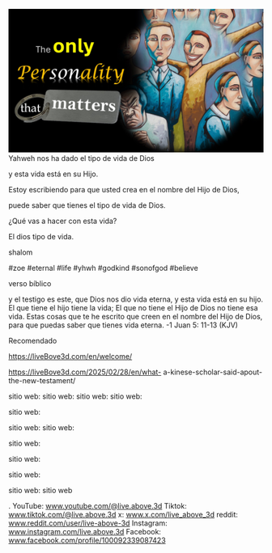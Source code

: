 ![Video cover image](../cover.jpeg)
Yahweh nos ha dado el tipo de vida de Dios

y esta vida está en su Hijo.

Estoy escribiendo para que usted crea en el nombre del Hijo de Dios,

puede saber que tienes el tipo de vida de Dios.

¿Qué vas a hacer con esta vida?

El dios tipo de vida.

shalom


#zoe #eternal #life #yhwh #godkind #sonofgod #believe

verso bíblico

y el testigo es este, que Dios nos dio vida eterna, y esta vida está en su hijo. El que tiene el hijo tiene la vida; El que no tiene el Hijo de Dios no tiene esa vida. Estas cosas que te he escrito que creen en el nombre del Hijo de Dios, para que puedas saber que tienes vida eterna. -1 Juan 5: 11-13 (KJV)


Recomendado

https://liveBove3d.com/en/welcome/

https://liveBove3d.com/2025/02/28/en/what- a-kinese-scholar-said-apout-the-new-testament/


sitio web: sitio web: sitio web: sitio web:

sitio web:

sitio web: sitio web:

sitio web:

sitio web:

sitio web:

sitio web: sitio web

.
YouTube: www.youtube.com/@live.above.3d
Tiktok: www.tiktok.com/@live.above.3d
x: www.x.com/live_above_3d
reddit: www.reddit.com/user/live-above-3d
Instagram: www.instagram.com/live.above.3d
Facebook: www.facebook.com/profile/100092339087423